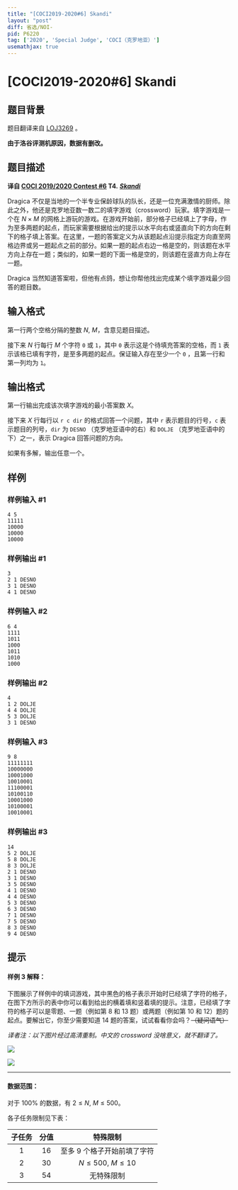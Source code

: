 ```yaml
---
title: "[COCI2019-2020#6] Skandi"
layout: "post"
diff: 省选/NOI-
pid: P6220
tag: ['2020', 'Special Judge', 'COCI（克罗地亚）']
usemathjax: true
---
```


# [COCI2019-2020#6] Skandi
## 题目背景

题目翻译来自 [LOJ3269](https://loj.ac/problem/3269) 。


**由于洛谷评测机原因，数据有删改。**
## 题目描述

**译自 [COCI 2019/2020 Contest #6](https://hsin.hr/coci/archive/2019_2020/) T4.** ***[Skandi](https://hsin.hr/coci/archive/2019_2020/contest6_tasks.pdf)***

Dragica 不仅是当地的一个半专业保龄球队的队长，还是一位充满激情的厨师。除此之外，他还是克罗地亚数一数二的填字游戏（crossword）玩家。填字游戏是一个在 $N\times M$ 的网格上游玩的游戏。在游戏开始前，部分格子已经填上了字母，作为至多两题的起点，而玩家需要根据给出的提示以水平向右或竖直向下的方向在剩下的格子填上答案。在这里，一题的答案定义为从该题起点沿提示指定方向直至网格边界或另一题起点之前的部分。如果一题的起点右边一格是空的，则该题在水平方向上存在一题；类似的，如果一题的下面一格是空的，则该题在竖直方向上存在一题。

Dragica 当然知道答案啦，但他有点鸽，想让你帮他找出完成某个填字游戏最少回答的题目数。
## 输入格式

第一行两个空格分隔的整数 $N,~M$，含意见题目描述。

接下来 $N$ 行每行 $M$ 个字符 `0` 或 `1`，其中 `0` 表示这是个待填充答案的空格，而 `1` 表示该格已填有字符，是至多两题的起点。保证输入存在至少一个 `0` ，且第一行和第一列均为 `1`。
## 输出格式

第一行输出完成该次填字游戏的最小答案数 $X$。

接下来 $X$ 行每行以 `r c dir` 的格式回答一个问题，其中 `r` 表示题目的行号，`c` 表示题目的列号，`dir` 为 `DESNO` （克罗地亚语中的右）和 `DOLJE` （克罗地亚语中的下）之一，表示 Dragica 回答问题的方向。

如果有多解，输出任意一个。
## 样例

### 样例输入 #1
```
4 5
11111
10000
10000
10000
```
### 样例输出 #1
```
3
2 1 DESNO
3 1 DESNO
4 1 DESNO
```
### 样例输入 #2
```
6 4
1111
1011
1000
1011
1010
1000
```
### 样例输出 #2
```
4
1 2 DOLJE
4 4 DOLJE
5 3 DOLJE
3 1 DESNO
```
### 样例输入 #3
```
9 8
11111111
10000000
10001000
10010001
11100001
10100110
10001000
10100001
10010001
```
### 样例输出 #3
```
14
5 2 DOLJE
5 8 DOLJE
8 3 DOLJE
2 1 DESNO
3 1 DESNO
3 5 DESNO
4 1 DESNO
4 4 DESNO
5 3 DESNO
6 3 DESNO
7 1 DESNO
7 5 DESNO
8 3 DESNO
9 4 DESNO
```
## 提示

#### 样例 $3$ 解释：
下图展示了样例中的填词游戏，其中黑色的格子表示开始时已经填了字符的格子，在图下方所示的表中你可以看到给出的横着填和竖着填的提示。注意，已经填了字符的格子可以是零题、一题（例如第 $8$ 和 $13$ 题）或两题（例如第 $10$ 和 $12$）题的起点。要解出它，你至少需要知道 $14$ 题的答案，试试看看你会吗？~~（疑问语气）~~

*译者注：以下图片经过高清重制。中文的 crossword 没啥意义，就不翻译了。*

![](https://cdn.luogu.com.cn/upload/image_hosting/d7w61uk7.png)

![](https://cdn.luogu.com.cn/upload/image_hosting/4spl87ov.png)

-----


#### 数据范围：

对于 $100\%$ 的数据，有 $2\le N,~M\le 500$。

各子任务限制见下表：

|子任务|分值|特殊限制|
|:-:|:-:|:-:|
|1|16|至多 $9$ 个格子开始前填了字符|
|2|30|$N\le 500,~M\le 10$|
|3|54|无特殊限制|
